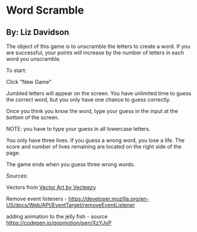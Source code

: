 # Word Scramble
## By: Liz Davidson


The object of this game is to unscramble the letters to create a word. If you are successful, your points will increase by the number of letters in each word you unscramble.

To start:

Click "New Game"

Jumbled letters will appear on the screen. You have unlimited time to guess the correct word, but you only have one chance to guess correctly. 

Once you think you know the word, type your guess in the input at the bottom of the screen.

NOTE: you have to type your guess in all lowercase letters.


You only have three lives. If you guess a wrong word, you lose a life. The score and number of lives remaining are located on the right side of the page.

The game ends when you guess three wrong words.


Sources:


Vectors from <a target="_blank" href="https://www.vecteezy.com">Vector Art by Vecteezy</a>

Remove event listeners - https://developer.mozilla.org/en-US/docs/Web/API/EventTarget/removeEventListener

adding animation to the jelly fish - source https://codepen.io/popmotion/pen/XzYJvP
